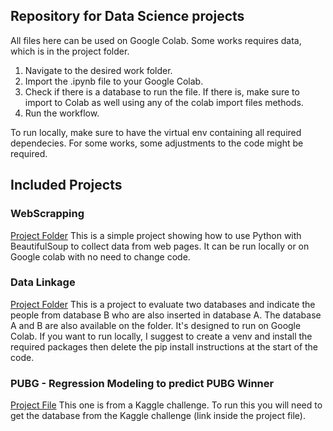 ## Repository for Data Science projects

All files here can be used on Google Colab. Some works requires data, which is in the project folder.

1. Navigate to the desired work folder.
2. Import the .ipynb file to your Google Colab.
3. Check if there is a database to run the file. If there is, make sure to import to Colab as well using any of the colab import files methods.
4. Run the workflow.

To run locally, make sure to have the virtual env containing all required dependecies. For some works, some adjustments to the code might be required.

## Included Projects

### WebScrapping
[Project Folder](https://github.com/wanpdsantos/datascience/tree/main/WebScrapping)
This is a simple project showing how to use Python with BeautifulSoup to collect data from web pages. It can be run locally or on Google colab with no need to change code.

### Data Linkage
[Project Folder](https://github.com/wanpdsantos/datascience/tree/main/Spark_DataLinkage)
This is a project to evaluate two databases and indicate the people from database B who are also inserted in database A. The database A and B are also available on the folder. It's designed to run on Google Colab. If you want to run locally, I suggest to create a venv and install the required packages then delete the pip install instructions at the start of the code.

### PUBG - Regression Modeling to predict PUBG Winner
[Project File](https://github.com/wanpdsantos/datascience/blob/main/Regressions/Regression_PUBG_Winner.ipynb)
This one is from a Kaggle challenge. To run this you will need to get the database from the Kaggle challenge (link inside the project file).
